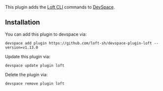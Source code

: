 This plugin adds the [Loft CLI](https://github.com/loft-sh/loft) commands to [DevSpace](https://github.com/loft-sh/devspace). 

## Installation

You can add this plugin to devspace via:
```
devspace add plugin https://github.com/loft-sh/devspace-plugin-loft --version=v1.13.0
```

Update this plugin via:
```
devspace update plugin loft
```

Delete the plugin via:
```
devspace remove plugin loft
```
